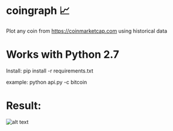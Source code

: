 # coingraph :chart_with_upwards_trend:
Plot any coin from https://coinmarketcap.com using historical data
# Works with Python 2.7

Install:
pip install -r requirements.txt

example: python api.py -c bitcoin
# Result:
![alt text](https://github.com/codedbymex/coin_graph/blob/master/Figure_1.png)
